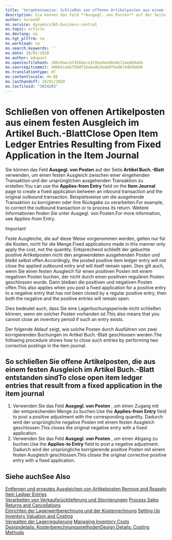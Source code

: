 ```yaml
---
title: 'Vorgehensweise: Schließen von offenen Artikelposten aus einem festen Ausgleich im Artikel Buch.-Blatt | Microsoft Docs'
description: Sie können das Feld **Ausgegl. von Posten** auf der Seite **Artikel Buch.-Blatt** verwenden, um einen festen Ausgleich zwischen einer eingehenden Transaktion und der ursprünglichen ausgehenden Transaktion zu erstellen. Beispielsweise um die ausgehende Transaktion zu korrigieren oder ihre Rückgabe zu verarbeiten.
author: SorenGP
ms.service: dynamics365-business-central
ms.topic: article
ms.devlang: na
ms.tgt_pltfrm: na
ms.workload: na
ms.search.keywords: ''
ms.date: 10/01/2020
ms.author: edupont
ms.openlocfilehash: 289c0aecbf45bbece3291edeed6e0e72aedb9a6b
ms.sourcegitcommit: ddbb5cede750df1baba4b3eab8fbed6744b5b9d6
ms.translationtype: HT
ms.contentlocale: de-DE
ms.lasthandoff: 10/01/2020
ms.locfileid: "3924203"
---
```

# <a name="close-open-item-ledger-entries-resulting-from-fixed-application-in-the-item-journal"></a><span data-ttu-id="22a7d-104">Schließen von offenen Artikelposten aus einem festen Ausgleich im Artikel Buch.-Blatt</span><span class="sxs-lookup"><span data-stu-id="22a7d-104">Close Open Item Ledger Entries Resulting from Fixed Application in the Item Journal</span></span>
<span data-ttu-id="22a7d-105">Sie können das Feld **Ausgegl. von Posten** auf der Seite **Artikel Buch.-Blatt** verwenden, um einen festen Ausgleich zwischen einer eingehenden Transaktion und der ursprünglichen ausgehenden Transaktion zu erstellen.</span><span class="sxs-lookup"><span data-stu-id="22a7d-105">You can use the **Applies-from Entry** field on the **Item Journal** page to create a fixed application between an inbound transaction and the original outbound transaction.</span></span> <span data-ttu-id="22a7d-106">Beispielsweise um die ausgehende Transaktion zu korrigieren oder ihre Rückgabe zu verarbeiten.</span><span class="sxs-lookup"><span data-stu-id="22a7d-106">For example, to correct the outbound transaction or to process its return.</span></span> <span data-ttu-id="22a7d-107">Weitere Informationen finden Sie unter Ausgegl. von Posten.</span><span class="sxs-lookup"><span data-stu-id="22a7d-107">For more information, see Applies-from Entry.</span></span>  

> [!IMPORTANT]  
>  <span data-ttu-id="22a7d-108">Feste Ausgleiche, die auf diese Weise vorgenommen werden, gelten nur für die Kosten, nicht für die Menge.</span><span class="sxs-lookup"><span data-stu-id="22a7d-108">Fixed applications made in this manner only apply the cost, not the quantity.</span></span> <span data-ttu-id="22a7d-109">Entsprechend schließt der gebuchte positive Artikelposten nicht den angewendeten ausgehenden Posten und bleibt selbst offen.</span><span class="sxs-lookup"><span data-stu-id="22a7d-109">Accordingly, the posted positive item ledger entry will not close the applied outbound entry and will itself remain open.</span></span> <span data-ttu-id="22a7d-110">Dies gilt auch, wenn Sie einen festen Ausgleich für einen positiven Posten mit einem negativen Posten buchen, der nicht durch einen positiven regulären Posten geschlossen wurde. Dann bleiben die positiven und negativen Posten offen.</span><span class="sxs-lookup"><span data-stu-id="22a7d-110">This also applies when you post a fixed application for a positive entry to a negative entry that has not been closed by a regular positive entry, then both the negative and the positive entries will remain open.</span></span>  
>   
>  <span data-ttu-id="22a7d-111">Dies bedeutet auch, dass Sie eine Lagerbuchungsperiode nicht schließen können, wenn ein solcher Posten vorhanden ist.</span><span class="sxs-lookup"><span data-stu-id="22a7d-111">This also means that you cannot close an inventory period if such an entry exists.</span></span>  

<span data-ttu-id="22a7d-112">Der folgende Ablauf zeigt, wie solche Posten durch Ausführen von zwei korrigierenden Buchungen im Artikel Buch.-Blatt geschlossen werden.</span><span class="sxs-lookup"><span data-stu-id="22a7d-112">The following procedure shows how to close such entries by performing two corrective postings in the item journal.</span></span>  

## <a name="to-close-open-item-ledger-entries-that-result-from-a-fixed-application-in-the-item-journal"></a><span data-ttu-id="22a7d-113">So schließen Sie offene Artikelposten, die aus einem festen Ausgleich im Artikel Buch.-Blatt entstanden sind</span><span class="sxs-lookup"><span data-stu-id="22a7d-113">To close open item ledger entries that result from a fixed application in the item journal</span></span>  

1.  <span data-ttu-id="22a7d-114">Verwenden Sie das Feld **Ausgegl. von Posten** , um einen Zugang mit der entsprechenden Menge zu buchen.</span><span class="sxs-lookup"><span data-stu-id="22a7d-114">Use the **Applies-from Entry** field to post a positive adjustment with the corresponding quantity.</span></span> <span data-ttu-id="22a7d-115">Dadurch wird der ursprüngliche negative Posten mit einem festen Ausgleich geschlossen.</span><span class="sxs-lookup"><span data-stu-id="22a7d-115">This closes the original negative entry with a fixed application.</span></span>  
2.  <span data-ttu-id="22a7d-116">Verwenden Sie das Feld **Ausgegl. von Posten** , um einen Abgang zu buchen.</span><span class="sxs-lookup"><span data-stu-id="22a7d-116">Use the **Applies-to Entry** field to post a negative adjustment.</span></span> <span data-ttu-id="22a7d-117">Dadurch wird der ursprüngliche korrigierende positive Posten mit einem festen Ausgleich geschlossen.</span><span class="sxs-lookup"><span data-stu-id="22a7d-117">This closes the original corrective positive entry with a fixed application.</span></span>  

## <a name="see-also"></a><span data-ttu-id="22a7d-118">Siehe auch</span><span class="sxs-lookup"><span data-stu-id="22a7d-118">See Also</span></span>  
[<span data-ttu-id="22a7d-119">Entfernen und erneutes Ausgleichen von Artikelposten</span><span class="sxs-lookup"><span data-stu-id="22a7d-119"> Remove and Reapply Item Ledger Entries</span></span>](finance-how-to-remove-and-reapply-item-entries.md)  
 <span data-ttu-id="22a7d-120">[Verarbeiten von Verkaufsrücklieferung und Stornierungen](sales-how-process-sales-returns-cancellations.md) </span><span class="sxs-lookup"><span data-stu-id="22a7d-120">[Process Sales Returns and Cancellations](sales-how-process-sales-returns-cancellations.md) </span></span>  
 <span data-ttu-id="22a7d-121">[Einrichten der Lagerwertberechnung und der Kostenrechnung](finance-set-up-inventory-valuation-and-costing.md) </span><span class="sxs-lookup"><span data-stu-id="22a7d-121">[Setting Up Inventory Valuation and Costing](finance-set-up-inventory-valuation-and-costing.md) </span></span>  
 <span data-ttu-id="22a7d-122">[Verwalten der Lagerregulierung](finance-manage-inventory-costs.md) </span><span class="sxs-lookup"><span data-stu-id="22a7d-122">[Managing Inventory Costs](finance-manage-inventory-costs.md) </span></span>  
 [<span data-ttu-id="22a7d-123">Designdetails: Kostenberechnungsmethoden</span><span class="sxs-lookup"><span data-stu-id="22a7d-123">Design Details: Costing Methods</span></span>](design-details-costing-methods.md)

